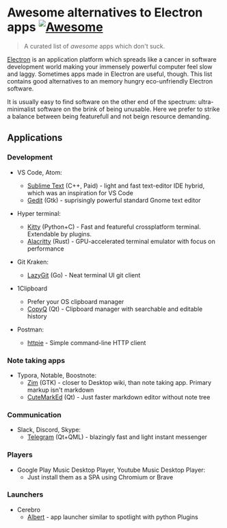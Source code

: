 # Awesome alternatives to Electron apps [![Awesome](https://cdn.rawgit.com/sindresorhus/awesome/d7305f38d29fed78fa85652e3a63e154dd8e8829/media/badge.svg)](https://github.com/sindresorhus/awesome)

> A curated list of _awesome_ apps which don't suck.

[Electron](https://www.electronjs.org/) is an application platform which spreads like a cancer in software development world making your immensely powerful computer feel slow and laggy. Sometimes apps made in Electron are useful, though. This list contains good alternatives to an memory hungry eco-unfriendly Electron software.

It is usually easy to find software on the other end of the spectrum: ultra-minimalist software on the brink of being unusable. Here we prefer to strike a balance between being featurefull and not beign resource demanding.

## Applications

### Development

- VS Code, Atom:
  - [Sublime Text](https://www.sublimetext.com/) (C++, Paid) - light and fast text-editor IDE hybrid, which was an inspiration for VS Code
  - [Gedit](https://wiki.gnome.org/Apps/Gedit) (Gtk) - suprisingly powerful standard Gnome text editor

- Hyper terminal:
  - [Kitty](https://sw.kovidgoyal.net/kitty/) (Python+C) - Fast and featureful crossplatform terminal. Extendable by plugins.
  - [Alacritty](https://github.com/alacritty/alacritty) (Rust) - GPU-accelerated terminal emulator with focus on performance

- Git Kraken:
  - [LazyGit](https://github.com/jesseduffield/lazygit) (Go) - Neat terminal UI git client

- 1Clipboard
  - Prefer your OS clipboard manager
  - [CopyQ](https://hluk.github.io/CopyQ/) (Qt) - Clipboard manager with searchable and editable history

- Postman:
  - [httpie](https://httpie.org/) - Simple command-line HTTP client

### Note taking apps
- Typora, Notable, Boostnote:
    - [Zim](https://zim-wiki.org/) (GTK) - closer to Desktop wiki, than note taking app. Primary markup isn't markdown
    - [CuteMarkEd](https://cloose.github.io/CuteMarkEd/) (Qt) - Just faster markdown editor without note tree

### Communication
- Slack, Discord, Skype:
  - [Telegram](https://telegram.org/) (Qt+QML) - blazingly fast and light instant messenger

### Players
- Google Play Music Desktop Player, Youtube Music Desktop Player:
  - Just install them as a SPA using Chromium or Brave

### Launchers
- Cerebro
  - [Albert](https://github.com/albertlauncher/albert) - app launcher similar to spotlight with python Plugins

